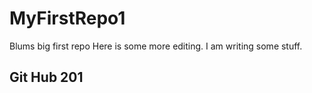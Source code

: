 # MyFirstRepo1
Blums big first repo
Here is some more editing.
I am writing some stuff.
## Git Hub 201
